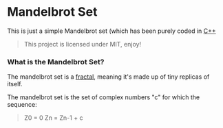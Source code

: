 # Mandelbrot Set

This is just a simple Mandelbrot set (which has been purely coded in [C++](https://en.wikipedia.org/wiki/C%2B%2B)

> This project is licensed under MIT, enjoy!

### What is the Mandelbrot Set?

The mandelbrot set is a [fractal](https://en.wikipedia.org/wiki/Fractal), meaning it's made up of tiny replicas of itself.

The mandelbrot set is the set of complex numbers "c" for which the sequence:

> Z0 = 0
> Zn = Zn-1 + c
